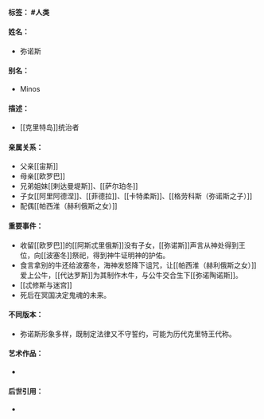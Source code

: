 #### 标签： #人类
#### 姓名：
- 弥诺斯
#### 别名：
- Minos
#### 描述：
- [[克里特岛]]统治者
#### 亲属关系：
- 父亲[[宙斯]]
- 母亲[[欧罗巴]]
- 兄弟姐妹[[剌达曼堤斯]]、[[萨尔珀冬]]
- 子女[[阿里阿德涅]]、[[菲德拉]]、[[卡特柔斯]]、[[格劳科斯（弥诺斯之子）]]
- 配偶[[帕西淮（赫利俄斯之女）]]
#### 重要事件：
- 收留[[欧罗巴]]的[[阿斯忒里俄斯]]没有子女，[[弥诺斯]]声言从神处得到王位，向[[波塞冬]]祭祀，得到神牛证明神的护佑。
- 食言拿别的牛还给波塞冬，海神发怒降下诅咒，让[[帕西淮（赫利俄斯之女）]]爱上公牛，[[代达罗斯]]为其制作木牛，与公牛交合生下[[弥诺陶诺斯]]。
- [[忒修斯与迷宫]]
- 死后在冥国决定鬼魂的未来。
#### 不同版本：
- 弥诺斯形象多样，既制定法律又不守誓约，可能为历代克里特王代称。
#### 艺术作品：
- 
#### 后世引用：
- 
